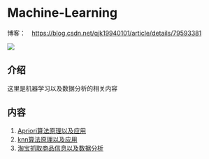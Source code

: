 # Machine-Learning

博客：　https://blog.csdn.net/qjk19940101/article/details/79593381

![](http://i.imgur.com/dPgTwN6.jpg)

## 介绍

这里是机器学习以及数据分析的相关内容

## 内容

1. [Apriori算法原理以及应用](https://github.com/Roc-J/Machine-Learning/tree/master/Apriori)
2. [knn算法原理以及应用](https://github.com/Roc-J/Machine-Learning/tree/master/KNN)
3. [淘宝抓取商品信息以及数据分析](https://github.com/Roc-J/Machine-Learning/tree/master/taobao_goods_analysis)



